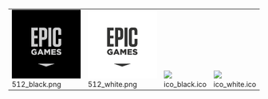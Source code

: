 <table><tr><tr><td valign="bottom"><img src="./512_black.png" width="200"><br>512_black.png</td><td valign="bottom"><img src="./512_white.png" width="200"><br>512_white.png</td><td valign="bottom"><img src="./ico_black.ico" width="200"><br>ico_black.ico</td><td valign="bottom"><img src="./ico_white.ico" width="200"><br>ico_white.ico</td></tr></table>